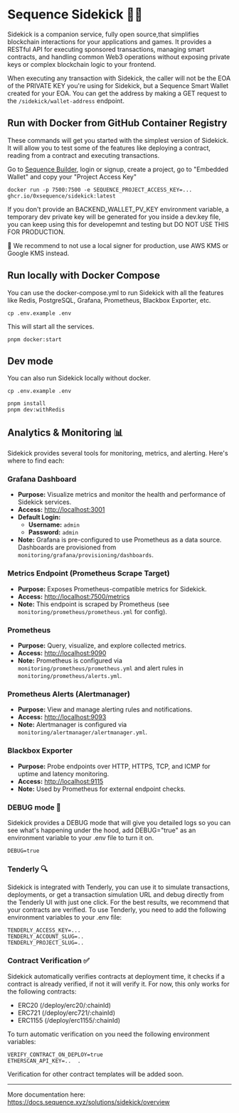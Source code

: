 # Sequence Sidekick 🧑‍💻

Sidekick is a companion service, fully open source,that simplifies blockchain interactions for your applications and games. It provides a RESTful API for executing sponsored transactions, managing smart contracts, and handling common Web3 operations without exposing private keys or complex blockchain logic to your frontend.

When executing any transaction with Sidekick, the caller will not be the EOA of the PRIVATE KEY you're using for Sidekick, but a Sequence Smart Wallet created for your EOA.
You can get the address by making a GET request to the `/sidekick/wallet-address` endpoint.

## Run with Docker from GitHub Container Registry

These commands will get you started with the simplest version of Sidekick. It will allow you to test some of the features like deploying a contract, reading from a contract and executing transactions.

Go to [Sequence Builder](https://sequence.build/), login or signup, create a project, go to "Embedded Wallet" and copy your "Project Access Key"

```
docker run -p 7500:7500 -e SEQUENCE_PROJECT_ACCESS_KEY=... ghcr.io/0xsequence/sidekick:latest
```

If you don't provide an BACKEND_WALLET_PV_KEY environment variable, a temporary dev private key will be generated for you inside a dev.key file, you can keep using this for developemnt and testing but DO NOT USE THIS FOR PRODUCTION.

🚨 We recommend to not use a local signer for production, use AWS KMS or Google KMS instead. 

## Run locally with Docker Compose

You can use the docker-compose.yml to run Sidekick with all the features like Redis, PostgreSQL, Grafana, Prometheus, Blackbox Exporter, etc.

```
cp .env.example .env
```

This will start all the services.
```
pnpm docker:start
```

## Dev mode

You can also run Sidekick locally without docker.
  
```
cp .env.example .env
```

```
pnpm install
pnpm dev:withRedis
```

## Analytics & Monitoring 📊

Sidekick provides several tools for monitoring, metrics, and alerting. Here's where to find each:

### Grafana Dashboard
- **Purpose:** Visualize metrics and monitor the health and performance of Sidekick services.
- **Access:** [http://localhost:3001](http://localhost:3001)
- **Default Login:**  
  - **Username:** `admin`  
  - **Password:** `admin`
- **Note:** Grafana is pre-configured to use Prometheus as a data source. Dashboards are provisioned from `monitoring/grafana/provisioning/dashboards`.

### Metrics Endpoint (Prometheus Scrape Target)
- **Purpose:** Exposes Prometheus-compatible metrics for Sidekick.
- **Access:** [http://localhost:7500/metrics](http://localhost:7500/metrics)
- **Note:** This endpoint is scraped by Prometheus (see `monitoring/prometheus/prometheus.yml` for config).

### Prometheus
- **Purpose:** Query, visualize, and explore collected metrics.
- **Access:** [http://localhost:9090](http://localhost:9090)
- **Note:** Prometheus is configured via `monitoring/prometheus/prometheus.yml` and alert rules in `monitoring/prometheus/alerts.yml`.

### Prometheus Alerts (Alertmanager)
- **Purpose:** View and manage alerting rules and notifications.
- **Access:** [http://localhost:9093](http://localhost:9093)
- **Note:** Alertmanager is configured via `monitoring/alertmanager/alertmanager.yml`.

### Blackbox Exporter
- **Purpose:** Probe endpoints over HTTP, HTTPS, TCP, and ICMP for uptime and latency monitoring.
- **Access:** [http://localhost:9115](http://localhost:9115)
- **Note:** Used by Prometheus for external endpoint checks.

### DEBUG mode 🐛

Sidekick provides a DEBUG mode that will give you detailed logs so you can see what's happening under the hood, add DEBUG="true" as an environment variable to your .env file to turn it on.

```
DEBUG=true
```

### Tenderly 🔍

Sidekick is integrated with Tenderly, you can use it to simulate transactions, deployments, or get a transaction simulation URL and debug directly from the Tenderly UI with just one click. For the best results, we recommend that your contracts are verified.
To use Tenderly, you need to add the following environment variables to your .env file:

```
TENDERLY_ACCESS_KEY=...
TENDERLY_ACCOUNT_SLUG=..
TENDERLY_PROJECT_SLUG=..
```

### Contract Verification ✅

Sidekick automatically verifies contracts at deployment time, it checks if a contract is already verified, if not it will verify it.
For now, this only works for the following contracts:

- ERC20 (/deploy/erc20/:chainId)
- ERC721 (/deploy/erc721/:chainId)
- ERC1155 (/deploy/erc1155/:chainId)

To turn automatic verification on you need the following environment variables:

```
VERIFY_CONTRACT_ON_DEPLOY=true
ETHERSCAN_API_KEY=..  .
```

Verification for other contract templates will be added soon.

---

More documentation here: https://docs.sequence.xyz/solutions/sidekick/overview
